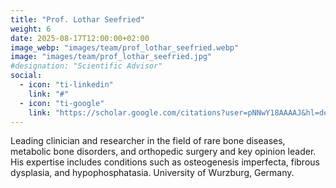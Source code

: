 ```yaml
---
title: "Prof. Lothar Seefried"
weight: 6
date: 2025-08-17T12:00:00+02:00
image_webp: "images/team/prof_lothar_seefried.webp"
image: "images/team/prof_lothar_seefried.jpg"     
#designation: "Scientific Advisor"
social:
  - icon: "ti-linkedin"
    link: "#"
  - icon: "ti-google"
    link: "https://scholar.google.com/citations?user=pNNwY18AAAAJ&hl=de"
---
```


Leading clinician and researcher in the field of rare bone diseases, metabolic bone disorders, and orthopedic surgery and key opinion leader. His expertise includes conditions such as osteogenesis imperfecta, fibrous dysplasia, and hypophosphatasia. University of Wurzburg, Germany.


